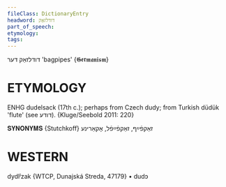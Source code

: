 ```yaml
---
fileClass: DictionaryEntry
headword: דודלזאַק
part_of_speech: 
etymology: 
tags: 
---
```

דודלזאַק
דער
'bagpipes'
{𝕲𝖊𝖗𝖒𝖆𝖓𝖎𝖘𝖒}

ETYMOLOGY
===========
ENHG dudelsack (17th c.); perhaps from Czech dudy; from Turkish düdük 'flute' (see דודע).
{Kluge/Seebold 2011: 220}

𝐒𝐘𝐍𝐎𝐍𝐘𝐌𝐒 {Stutchkoff}
זאַקפֿײַף, זאַקפֿײַפֿל, אָקאַרינע

WESTERN
========

dydlʲzak {WTCP, Dunajská Streda, 47179}
	•	dudɔ

